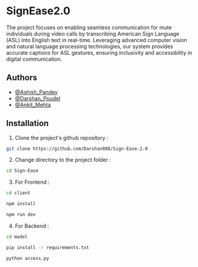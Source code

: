 # SignEase2.0

The project focuses on enabling seamless communication for mute individuals during video calls by transcribing American Sign Language (ASL) into English text in real-time. Leveraging advanced computer vision and natural language processing technologies, our system provides accurate captions for ASL gestures, ensuring inclusivity and accessibility in digital communication.

## Authors

- [@Ashish_Pandey](https://github.com/Ashish-Pandey62)
- [@Darshan_Poudel](https://github.com/Darshan808)
- [@Ankit_Mehta](https://github.com/ankitrajmehta)




## Installation

1. Clone the project's github repository :

```bash
git clone https://github.com/Darshan808/Sign-Ease-2.0

```

2. Change directory to the project folder :

```bash
cd Sign-Ease
```

3. For Frontend :

```bash
cd client
```

```bash
npm install
```

```bash
npm run dev
```

4. For Backend :

```bash
cd model
```

```bash
pip install -r requirements.txt
```

```bash
python access.py
```
